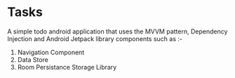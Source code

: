 # Tasks
A simple todo android application that uses the MVVM pattern, Dependency Injection and Android Jetpack library components such as :-
1) Navigation Component
2) Data Store
3) Room Persistance Storage Library
